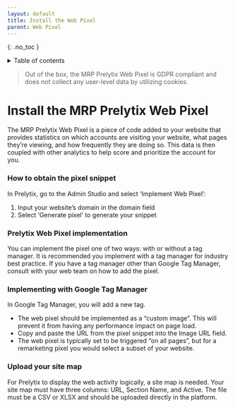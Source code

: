 ```yaml
---
layout: default
title: Install the Web Pixel
parent: Web Pixel
---
```


{: .no_toc }
<details close markdown="block">
  <summary>
    Table of contents
  </summary>
  {: .text-delta }
1. TOC
{:toc}
</details>

> Out of the box, the MRP Prelytix Web Pixel is GDPR compliant and does not collect any user-level data by utilizing cookies.

# Install the MRP Prelytix Web Pixel

The MRP Prelytix Web Pixel is a piece of code added to your website that provides statistics on which accounts are visiting your website, what pages they’re viewing, and how frequently they are doing so. This data is then coupled with other analytics to help score and prioritize the account for you.

### How to obtain the pixel snippet

In Prelytix, go to the Admin Studio and select ‘Implement Web Pixel’:

1. Input your website’s domain in the domain field
2. Select ‘Generate pixel’ to generate your snippet

### Prelytix Web Pixel implementation 

You can implement the pixel one of two ways: with or without a tag manager. It is recommended you implement with a tag manager for industry best practice. If you have a tag manager other than Google Tag Manager, consult with your web team on how to add the pixel.

### Implementing with Google Tag Manager

In Google Tag Manager, you will add a new tag.

- The web pixel should be implemented as a “custom image”. This will prevent it from having any performance impact on page load.
- Copy and paste the URL from the pixel snippet into the Image URL field.
- The web pixel is typically set to be triggered “on all pages”, but for a remarketing pixel you would select a subset of your website.

### Upload your site map

For Prelytix to display the web activity logically, a site map is needed. Your site map must have three columns: URL, Section Name, and Active. The file must be a CSV or XLSX and should be uploaded directly in the platform. 
